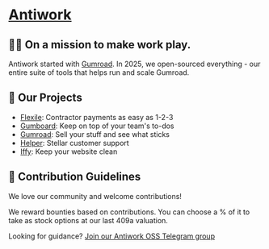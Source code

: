 # [Antiwork](https://antiwork.com)

## 🙋‍♀️ On a mission to make work play.

Antiwork started with [Gumroad](https://github.com/antiwork/gumroad). In 2025, we open-sourced everything - our entire suite of tools that helps run and scale Gumroad.

## 🚀 Our Projects

- [Flexile](https://github.com/antiwork/flexile): Contractor payments as easy as 1-2-3
- [Gumboard](https://github.com/antiwork/gumboard): Keep on top of your team's to-dos
- [Gumroad](https://github.com/antiwork/gumroad): Sell your stuff and see what sticks
- [Helper](https://github.com/antiwork/helper): Stellar customer support
- [Iffy](https://github.com/antiwork/iffy): Keep your website clean


## 🌈 Contribution Guidelines

We love our community and welcome contributions!

We reward bounties based on contributions. You can choose a % of it to take as stock options at our last 409a valuation.

Looking for guidance? [Join our Antiwork OSS Telegram group](https://t.me/+vg31gHiNc3c0OThh)

